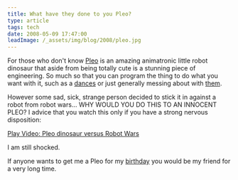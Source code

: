 ```yaml
---
title: What have they done to you Pleo?
type: article
tags: tech
date: 2008-05-09 17:47:00
leadImage: /_assets/img/blog/2008/pleo.jpg
---
```


For those who don't know [Pleo](http://www.pleoworld.com/) is an amazing animatronic little robot dinosaur that aside from being totally cute is a stunning piece of engineering. So much so that you can program the thing to do what you want with it, such as a [dances](https://www.youtube.com/watch?v=eJabysPLmps) or just generally messing about with [them](https://www.youtube.com/watch?v=POVFepuGoic).

However some sad, sick, strange person decided to stick it in against a robot from robot wars… WHY WOULD YOU DO THIS TO AN INNOCENT PLEO? I advice that you watch this only if you have a strong nervous disposition:


<lite-youtube videoid="95MAyWE0ERk">
  <a href="https://youtube.com/watch?v=95MAyWE0ERk" class="lty-playbtn" title="Play Video">
    <span class="lyt-visually-hidden">Play Video: Pleo dinosaur versus Robot Wars</span>
  </a>
</lite-youtube>

I am still shocked.

If anyone wants to get me a Pleo for my <a href="https://www.ebay.co.uk/sch/i.html?_nkw=pleo+dinosaur&LH_PrefLoc=2">birthday</a> you would be my friend for a very long time.
